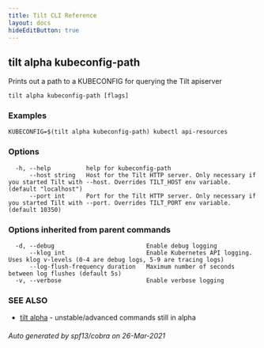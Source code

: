 ```yaml
---
title: Tilt CLI Reference
layout: docs
hideEditButton: true
---
```

## tilt alpha kubeconfig-path

Prints out a path to a KUBECONFIG for querying the Tilt apiserver

```
tilt alpha kubeconfig-path [flags]
```

### Examples

```
KUBECONFIG=$(tilt alpha kubeconfig-path) kubectl api-resources
```

### Options

```
  -h, --help          help for kubeconfig-path
      --host string   Host for the Tilt HTTP server. Only necessary if you started Tilt with --host. Overrides TILT_HOST env variable. (default "localhost")
      --port int      Port for the Tilt HTTP server. Only necessary if you started Tilt with --port. Overrides TILT_PORT env variable. (default 10350)
```

### Options inherited from parent commands

```
  -d, --debug                          Enable debug logging
      --klog int                       Enable Kubernetes API logging. Uses klog v-levels (0-4 are debug logs, 5-9 are tracing logs)
      --log-flush-frequency duration   Maximum number of seconds between log flushes (default 5s)
  -v, --verbose                        Enable verbose logging
```

### SEE ALSO

* [tilt alpha](tilt_alpha.html)	 - unstable/advanced commands still in alpha

###### Auto generated by spf13/cobra on 26-Mar-2021
